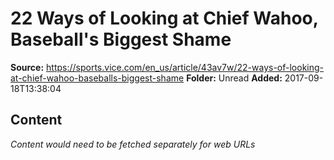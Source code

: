 # 22 Ways of Looking at Chief Wahoo, Baseball's Biggest Shame

**Source:** https://sports.vice.com/en_us/article/43av7w/22-ways-of-looking-at-chief-wahoo-baseballs-biggest-shame
**Folder:** Unread
**Added:** 2017-09-18T13:38:04




## Content
*Content would need to be fetched separately for web URLs*
